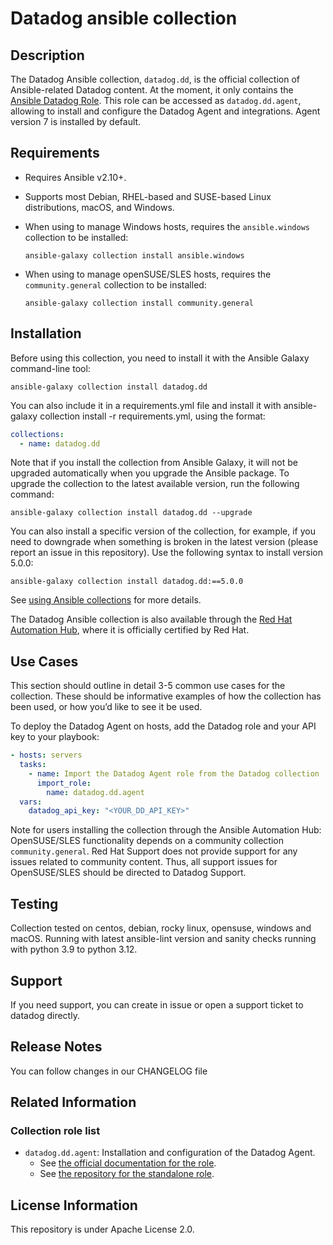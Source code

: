 # Datadog ansible collection

## Description

The Datadog Ansible collection, `datadog.dd`, is the official collection of Ansible-related Datadog content. At the moment, it only contains the [Ansible Datadog Role](https://github.com/DataDog/ansible-datadog/). This role can be accessed as `datadog.dd.agent`, allowing to install and configure the Datadog Agent and integrations. Agent version 7 is installed by default.

## Requirements

- Requires Ansible v2.10+.
- Supports most Debian, RHEL-based and SUSE-based Linux distributions, macOS, and Windows.
- When using to manage Windows hosts, requires the `ansible.windows` collection to be installed:

  ```shell
  ansible-galaxy collection install ansible.windows
  ```
- When using to manage openSUSE/SLES hosts, requires the `community.general` collection to be installed:
  
  ```shell
  ansible-galaxy collection install community.general
  ```

## Installation

Before using this collection, you need to install it with the Ansible Galaxy command-line tool:

```
ansible-galaxy collection install datadog.dd
```

You can also include it in a requirements.yml file and install it with ansible-galaxy collection install -r requirements.yml, using the format:


```yaml
collections:
  - name: datadog.dd
```

Note that if you install the collection from Ansible Galaxy, it will not be upgraded automatically when you upgrade the Ansible package. 
To upgrade the collection to the latest available version, run the following command:

```
ansible-galaxy collection install datadog.dd --upgrade
```

You can also install a specific version of the collection, for example, if you need to downgrade when something is broken in the latest version (please report an issue in this repository). Use the following syntax to install version 5.0.0:

```
ansible-galaxy collection install datadog.dd:==5.0.0
```

See [using Ansible collections](https://docs.ansible.com/ansible/devel/user_guide/collections_using.html) for more details.

The Datadog Ansible collection is also available through the [Red Hat Automation Hub](https://console.redhat.com/ansible/automation-hub/repo/published/datadog/dd/), where it is officially certified by Red Hat.

## Use Cases

This section should outline in detail 3-5 common use cases for the collection. These should be informative examples of how the collection has been used, or how you’d like to see it be used. 

To deploy the Datadog Agent on hosts, add the Datadog role and your API key to your playbook:

```yaml
- hosts: servers
  tasks:
    - name: Import the Datadog Agent role from the Datadog collection
      import_role:
        name: datadog.dd.agent
  vars:
    datadog_api_key: "<YOUR_DD_API_KEY>"
```

Note for users installing the collection through the Ansible Automation Hub: OpenSUSE/SLES functionality depends on a community collection `community.general`. Red Hat Support does not provide support for any issues related to community content. Thus, all support issues for OpenSUSE/SLES should be directed to Datadog Support.


## Testing

Collection tested on centos, debian, rocky linux, opensuse, windows and macOS. Running with latest ansible-lint version and sanity checks running with python 3.9 to python 3.12.

## Support

If you need support, you can create in issue or open a support ticket to datadog directly.

## Release Notes

You can follow changes in our CHANGELOG file

## Related Information

### Collection role list

- `datadog.dd.agent`: Installation and configuration of the Datadog Agent.
  - See [the official documentation for the role](https://docs.datadoghq.com/agent/guide/ansible_standalone_role/#setup).
  - See [the repository for the standalone role](https://github.com/DataDog/ansible-datadog#readme).

## License Information

This repository is under Apache License 2.0.
